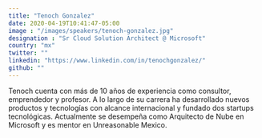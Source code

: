 ```yaml
---
title: "Tenoch Gonzalez"
date: 2020-04-19T10:41:47-05:00
image : "/images/speakers/tenoch-gonzalez.jpg"
designation : "Sr Cloud Solution Architect @ Microsoft"
country: "mx"
twitter: ""
linkedin: "https://www.linkedin.com/in/tenochgonzalez/"
github: ""
---
```


Tenoch cuenta con más de 10 años de experiencia como consultor, emprendedor y profesor. A lo largo de su carrera ha desarrollado nuevos productos y tecnologías con alcance internacional y fundado dos startups tecnológicas. Actualmente se desempeña como Arquitecto de Nube en Microsoft y es mentor en Unreasonable Mexico.
